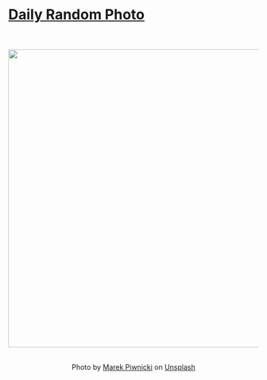 # [Daily Random Photo](https://www.dailyrandomphoto.com/)

<div align="center">
  <br>
  <br>
  <a href="https://www.dailyrandomphoto.com/p/2023/2023-03-27/"><img src="https://images.unsplash.com/photo-1679345506039-c4228a79c93a?crop=entropy&cs=tinysrgb&fit=max&fm=jpg&ixid=Mnw3NzUwOHwwfDF8cmFuZG9tfHx8fHx8fHx8MTY3OTg3NzA4NQ&ixlib=rb-4.0.3&q=80&w=1080" width="600px"></a>
  <br>
  <br>
  <p class="has-text-grey">Photo by <a href="https://unsplash.com/@marekpiwnicki?utm_source=Daily%20Random%20Photo&amp;utm_medium=referral" target="_blank" rel="noopener noreferrer">Marek Piwnicki</a> on <a href="https://unsplash.com/photos/s3h9-wwrpBU?utm_source=Daily%20Random%20Photo&amp;utm_medium=referral" target="_blank" rel="noopener noreferrer">Unsplash</a></p>
</div>
